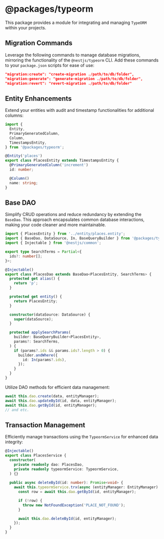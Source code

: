 # @packages/typeorm

This package provides a module for integrating and managing `TypeORM` within your projects.

## Migration Commands

Leverage the following commands to manage database migrations, mirroring the functionality of the `@nestjs/typeorm` CLI. Add these commands to your `package.json` scripts for ease of use:


```json
"migration:create": "create-migration ./path/to/db/folder",
"migration:generate": "generate-migration ./path/to/db/folder",
"migration:revert": "revert-migration ./path/to/db/folder"
```

## Entity Enhancements

Extend your entities with audit and timestamp functionalities for additional columns:

```typescript
import {
  Entity,
  PrimaryGeneratedColumn,
  Column,
  TimestampsEntity,
} from '@packages/typeorm';

@Entity('places')
export class PlacesEntity extends TimestampsEntity {
  @PrimaryGeneratedColumn('increment')
  id: number;

  @Column()
  name: string;
}

```

## Base DAO

Simplify CRUD operations and reduce redundancy by extending the `BaseDao`. This approach encapsulates common database interactions, making your code cleaner and more maintainable.

```typescript
import { PlacesEntity } from '../entity/places.entity';
import { BaseDao, DataSource, In, BaseQueryBuilder } from '@packages/typeorm';
import { Injectable } from '@nestjs/common';

export type SearchTerms = Partial<{
  ids?: number[];
}>;

@Injectable()
export class PlacesDao extends BaseDao<PlacesEntity, SearchTerms> {
  protected get alias() {
    return 'p';
  }

  protected get entity() {
    return PlacesEntity;
  }

  constructor(dataSource: DataSource) {
    super(dataSource);
  }

  protected applySearchParams(
    builder: BaseQueryBuilder<PlacesEntity>,
    params?: SearchTerms,
  ) {
    if (params?.ids && params.ids?.length > 0) {
      builder.andWhere({
        id: In(params?.ids),
      });
    }
  }
}

```

Utilize DAO methods for efficient data management:

```typescript
await this.dao.create(data, entityManager);
await this.dao.updateById(id, data, entityManager);
await this.dao.getById(id, entityManager);
// and etc.

```

## Transaction Management

Efficiently manage transactions using the `TypeormService` for enhanced data integrity:

```typescript
@Injectable()
export class PlacesService {
  constructor(
    private readonly dao: PlacesDao,
    private readonly typeormService: TypeormService,
  ) {}
  
  public async deleteById(id: number): Promise<void> {
    await this.typeormService.trx(async (entityManager: EntityManager) => {
      const row = await this.dao.getById(id, entityManager);

      if (!row) {
        throw new NotFoundException('PLACE_NOT_FOUND');
      }

      await this.dao.deleteById(id, entityManager);
    });
  }
}

```


